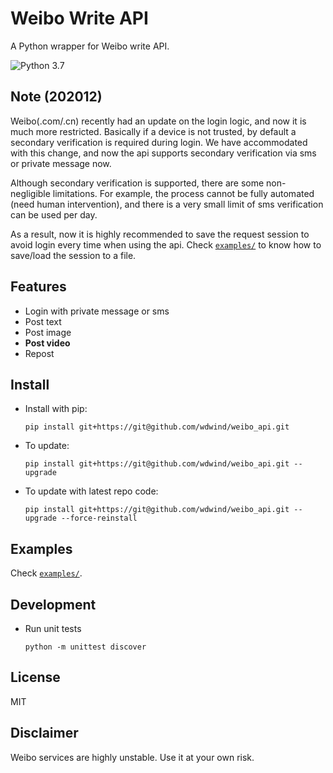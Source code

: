 # Weibo Write API

A Python wrapper for Weibo write API.

![Python 3.7](https://img.shields.io/badge/Python-3.7-3776ab.svg?maxAge=2592000)

## Note (202012)

Weibo(.com/.cn) recently had an update on the login logic, and now it is much more restricted. Basically if a device is not trusted, by default a secondary verification is required during login. We have accommodated with this change, and now the api supports secondary verification via sms or private message now. 

Although secondary verification is supported, there are some non-negligible limitations. For example, the process cannot be fully automated (need human intervention), and there is a very small limit of sms verification can be used per day. 

As a result, now it is highly recommended to save the request session to avoid login every time when using the api. Check [``examples/``](examples/) to know how to save/load the session to a file. 

## Features

* Login with private message or sms
* Post text
* Post image
* **Post video**
* Repost

## Install

* Install with pip:
  ```
  pip install git+https://git@github.com/wdwind/weibo_api.git
  ```

* To update:
  ```
  pip install git+https://git@github.com/wdwind/weibo_api.git --upgrade
  ```

* To update with latest repo code:
  ```
  pip install git+https://git@github.com/wdwind/weibo_api.git --upgrade --force-reinstall
  ```

## Examples

Check [``examples/``](examples/). 

## Development

* Run unit tests
  ```
  python -m unittest discover
  ```

## License

MIT

## Disclaimer

Weibo services are highly unstable. Use it at your own risk.
